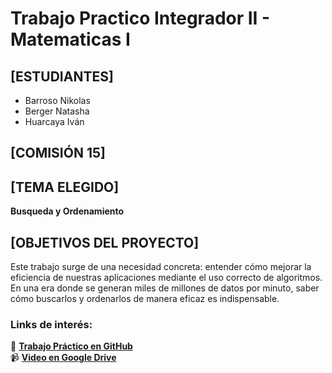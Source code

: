 # Trabajo Practico Integrador II - Matematicas I

## [ESTUDIANTES]  
- Barroso Nikolas  
- Berger Natasha
- Huarcaya Iván  

## [COMISIÓN 15]

## [TEMA ELEGIDO]  
**Busqueda y Ordenamiento**

## [OBJETIVOS DEL PROYECTO]  
Este trabajo surge de una necesidad concreta: entender cómo mejorar la eficiencia de nuestras aplicaciones mediante el uso correcto de algoritmos. En una era donde se generan miles de millones de datos por minuto, saber cómo buscarlos y ordenarlos de manera eficaz es indispensable.

### Links de interés:

🔗 **[Trabajo Práctico en GitHub](https://github.com/Nikolash4480/Trabajo-Integrador-Programacion-I/tree/main/Carpeta_Digital)**  
📹 **[Video en Google Drive](none)**
